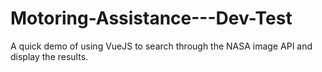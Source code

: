 # Motoring-Assistance---Dev-Test
A quick demo of using VueJS to search through the NASA image API and display the results.
